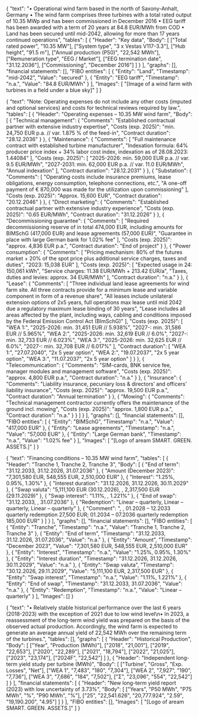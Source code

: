 {
  "text": "• Operational wind farm based in the north of Saxony-Anhalt, Germany • The wind farm comprises three turbines with a total rated output of 10.35 MWp and has been commissioned in December 2016 • EEG tariff has been awarded with a term of 20 years at 84.8 EUR/MWh from COD • Land has been secured until mid-2042, allowing for more than 17 years continued operations",
  "tables": [
    {
      "Header": "Key data",
      "Body": [
        ["Total rated power", "10.35 MW"],
        ["System type", "3 x Vestas V117-3.3"],
        ["Hub height", "91.5 m"],
        ["Annual production (P50)", "22,542 MWh"],
        ["Remuneration type", "EEG / Market"],
        ["EEG termination date", "31.12.2036"],
        ["Commissioning", "December 2016"]
      ]
    }
  ],
  "graphs": [],
  "financial statements": [],
  "FIBO entities": [
    {
      "Entity": "Land",
      "Timestamp": "mid-2042",
      "Value": "secured"
    },
    {
      "Entity": "EEG tariff",
      "Timestamp": "n.a.",
      "Value": "84.8 EUR/MWh"
    }
  ],
  "Images": [
    "[Image of a wind farm with turbines in a field under a blue sky]"
  ]
}

{
  "text": "Note: Operating expenses do not include any other costs (imputed and optional services) and costs for technical reviews required by law.",
  "tables": [
    {
      "Header": "Operating expenses – 10.35 MW wind farm",
      "Body": [
        {
          "Technical management": {
            "Comments": "Established contractual partner with extensive industry expertise",
            "Costs (exp. 2025)": "min. 24,750 EUR p.a. // var. 1.875 % of the feed-in",
            "Contract duration": "28.12.2036"
          }
        },
        {
          "Maintenance": {
            "Comments": [
              "Full maintenance contract with established turbine manufacturer",
              "Indexation formula: 64% producer price index + 34% labor cost index, indexation as of 28.08.2023: 1.44084"
            ],
            "Costs (exp. 2025)": [
              "2025-2026: min. 59,000 EUR p.a. // var. 9.5 EUR/MWh",
              "2027-2031: min. 62,000 EUR p.a. // var. 11.0 EUR/MWh",
              "Annual indexation"
            ],
            "Contract duration": "28.12.2031"
          }
        },
        {
          "Substation": {
            "Comments": [
              "Operating costs include insurance premiums, lease obligations, energy consumption, telephone connections, etc.",
              "A one-off payment of € 870,000 was made for the utilization upon commissioning"
            ],
            "Costs (exp. 2025)": "Approx. 15,600 EUR",
            "Contract duration": "20.12.2046"
          }
        },
        {
          "Direct marketing": {
            "Comments": "Established contractual partner with extensive industry experience",
            "Costs (exp. 2025)": "0.65 EUR/MWh",
            "Contract duration": "31.12.2026"
          }
        },
        {
          "Decommissioning guarantee": {
            "Comments": [
              "Required decommissioning reserve of in total 474,000 EUR, including amounts for BIMSchG (417,000 EUR) and lease agreements (57,000 EUR)",
              "Guarantee in place with large German bank for 1.02% fee"
            ],
            "Costs (exp. 2025)": "approx. 4,836 EUR p.a.",
            "Contract duration": "End of project"
          }
        },
        {
          "Power consumption": {
            "Comments": [
              "Pricing mechanism: 80% of the futures market + 20% of the spot price plus additional service charges, taxes and duties",
              "2023: 15,038 EUR"
            ],
            "Costs (exp. 2025)": [
              "Expected usage in 24: 150,061 kWh",
              "Service charges: 11.38 EUR/MWh + 213.42 EUR/a",
              "Taxes, duties and levies: approx. 34 EUR/MWh"
            ],
            "Contract duration": "n.a."
          }
        },
        {
          "Lease": {
            "Comments": [
              "Three individual land lease agreements for wind farm site. All three contracts provide for a minimum lease and variable component in form of a revenue share",
              "All leases include unilateral extension options of 2x5 years, full operations max lease until mid 2042 due a regulatory maximum lease binding of 30 years",
              "Lease includes all areas affected by the plant, including ways, cabling and conditions imposed by the Federal Emission Control Act (BImSchG)"
            ],
            "Costs (exp. 2025)": [
              "WEA 1:",
              "2025-2026: min. 31,451 EUR // 5.938%",
              "2027-: min. 31,586 EUR // 5.965%",
              "WEA 2:",
              "2025-2026: min. 32,619 EUR // 6.0%",
              "2027-: min. 32,733 EUR // 6.023%",
              "WEA 3:",
              "2025-2026: min. 32,625 EUR // 6.0%",
              "2027-: min. 32,708 EUR // 6.017%"
            ],
            "Contract duration": [
              "WEA 1:",
              "27.07.2040",
              "2x 5 year option",
              "WEA 2:",
              "19.07.2037",
              "2x 5 year option",
              "WEA 3:",
              "11.07.2037",
              "2x 5 year option"
            ]
          }
        },
        {
          "Telecommunication": {
            "Comments": "SIM-cards, BNK service fee, manager modules and management software",
            "Costs (exp. 2025)": "approx. 4,800 EUR p.a.",
            "Contract duration": "n.a."
          }
        },
        {
          "Insurance": {
            "Comments": "Liability insurance, pecuniary loss & directors’ and officers’ liability insurance",
            "Costs (exp. 2025)": "approx. 19,500 EUR p.a.",
            "Contract duration": "Annual termination"
          }
        },
        {
          "Mowing": {
            "Comments": "Technical management contractor currently offers the maintenance of the ground incl. mowing",
            "Costs (exp. 2025)": "approx. 1,800 EUR p.a.",
            "Contract duration": "n.a."
          }
        }
      ]
    }
  ],
  "graphs": [],
  "financial statements": [],
  "FIBO entities": [
    {
      "Entity": "BIMSchG",
      "Timestamp": "n.a.",
      "Value": "417,000 EUR"
    },
    {
      "Entity": "Lease agreements",
      "Timestamp": "n.a.",
      "Value": "57,000 EUR"
    },
    {
      "Entity": "Large German bank",
      "Timestamp": "n.a.",
      "Value": "1.02% fee"
    }
  ],
  "Images": [
    "[Logo of aream SMART. GREEN. ASSETS.]"
  ]
}

{
  "text": "Financing conditions – 10.35 MW wind farm",
  "tables": [
    {
      "Header": "Tranche 1, Tranche 2, Tranche 3",
      "Body": [
        {
          "End of term": "31.12.2033, 31.12.2026, 31.07.2036"
        },
        {
          "Amount (December 2023)": "7,301,580 EUR, 548,555 EUR, 2,510,000 EUR"
        },
        {
          "Interest": "1.25%, 0.95%, 1.30%"
        },
        {
          "Interest duration": "31.12.2026, 31.12.2026, 30.11.2029"
        },
        {
          "Swap valuta": "5,111,100 EUR (30.12.2026), , 2,317,500 EUR (29.11.2029)"
        },
        {
          "Swap interest": "1.11%, , 1.221%"
        },
        {
          "End of swap": "31.12.2033, , 31.07.2036"
        },
        {
          "Redemption": "Linear – quarterly, Linear – quarterly, Linear – quarterly"
        },
        {
          "Comment": ", , 01.2028 – 12.2033 quarterly redemption 27,500 EUR; 01.2034 – 07.2036 quarterly redemption 185,000 EUR"
        }
      ]
    }
  ],
  "graphs": [],
  "financial statements": [],
  "FIBO entities": [
    {
      "Entity": "Tranche",
      "Timestamp": "n.a.",
      "Value": "Tranche 1, Tranche 2, Tranche 3"
    },
    {
      "Entity": "End of term",
      "Timestamp": "31.12.2033, 31.12.2026, 31.07.2036",
      "Value": "n.a."
    },
    {
      "Entity": "Amount",
      "Timestamp": "December 2023",
      "Value": "7,301,580 EUR, 548,555 EUR, 2,510,000 EUR"
    },
    {
      "Entity": "Interest",
      "Timestamp": "n.a.",
      "Value": "1.25%, 0.95%, 1.30%"
    },
    {
      "Entity": "Interest duration",
      "Timestamp": "31.12.2026, 31.12.2026, 30.11.2029",
      "Value": "n.a."
    },
    {
      "Entity": "Swap valuta",
      "Timestamp": "30.12.2026, 29.11.2029",
      "Value": "5,111,100 EUR, 2,317,500 EUR"
    },
    {
      "Entity": "Swap interest",
      "Timestamp": "n.a.",
      "Value": "1.11%, 1.221%"
    },
    {
      "Entity": "End of swap",
      "Timestamp": "31.12.2033, 31.07.2036",
      "Value": "n.a."
    },
    {
      "Entity": "Redemption",
      "Timestamp": "n.a.",
      "Value": "Linear – quarterly"
    }
  ],
  "Images": []
}

{
  "text": "• Relatively stable historical performance over the last 6 years (2018-2023) with the exception of 2021 due to low wind level\n• In 2023, a reassessment of the long-term wind yield was prepared on the basis of the observed actual production. Accordingly, the wind farm is expected to generate an average annual yield of 22,542 MWh over the remaining term of the turbines.",
  "tables": [],
  "graphs": [
    {
      "Header": "Historical Production",
      "Body": [
        ["Year", "Production (MWh)"],
        ["2018", "21,001"],
        ["2019", "22,653"],
        ["2020", "22,289"],
        ["2021", "18,794"],
        ["2022", "21,025"],
        ["2023", "23,174"],
        ["2024F", "22,542"]
      ]
    },
    {
      "Header": "Independent long-term yield study per turbine (MWh)",
      "Body": [
        ["Turbine", "Gross", "Exp. Losses", "Net"],
        ["WEA 1", "7,483", "180", "7,304"],
        ["WEA 2", "7,927", "190", "7,736"],
        ["WEA 3", "7,686", "184", "7,502"],
        ["Σ", "23,096", "554", "22,542"]
      ]
    }
  ],
  "financial statements": [
    {
      "Header": "New long-term yield report (2023) with low uncertainty of 3.73%",
      "Body": [
        ["Years", "P50 MWh", "P75 MWh", "%", "P90 MWh", "%"],
        ["25", "22,541.626", "20,777.924", "2.59", "19,190.200", "4.95"]
      ]
    }
  ],
  "FIBO entities": [],
  "Images": [
    "[Logo of aream SMART. GREEN. ASSETS.]"
  ]
}